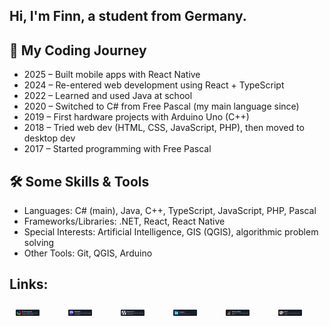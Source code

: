 ## Hi, I'm Finn, a student from Germany.

## 📖 My Coding Journey
- 2025 – Built mobile apps with React Native
- 2024 – Re-entered web development using React + TypeScript
- 2022 – Learned and used Java at school
- 2020 – Switched to C# from Free Pascal (my main language since)
- 2019 – First hardware projects with Arduino Uno (C++)
- 2018 – Tried web dev (HTML, CSS, JavaScript, PHP), then moved to desktop dev
- 2017 – Started programming with Free Pascal

## 🛠️ Some Skills & Tools
- Languages: C# (main), Java, C++, TypeScript, JavaScript, PHP, Pascal
- Frameworks/Libraries: .NET, React, React Native
- Special Interests: Artificial Intelligence, GIS (QGIS), algorithmic problem solving
- Other Tools: Git, QGIS, Arduino

## Links:

<div style="display:flex;justify-content:spaced-evenly;align-items:center;flex-direction:row;width:100%;">
<a href="https://finnfreita.com?ref=github"><img src="finnfreitag.png" style="width:45%;margin:10px;" /></a>
<a href="https://mastodon.social/@FinnFreitag"><img src="mastodon.png" style="width:45%;margin:10px;" /></a>
<a href="https://makerworld.com/de/@finnfreitag.com"><img src="makerworld.png" style="width:45%;margin:10px;" /></a>
<a href="https://www.linkedin.com/in/finnfreitag/"><img src="linkedin.png" style="width:45%;margin:10px;" /></a>
<a href="https://stackoverflow.com/users/17138043/finn"><img src="stackoverflow.png" style="width:45%;margin:10px;" /></a>
<a href="https://ko-fi.com/finnfreitag/?utm_source=github"><img src="kofi.png" style="width:45%;margin:10px;" /></a>
</div>
